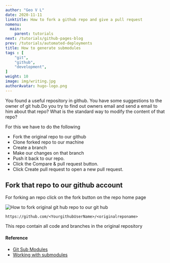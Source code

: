 ```yaml
---
author: "Geo V L"
date: 2020-11-11
linktitle: How to fork a github repo and give a pull request
nomenu:
  main:
    parent: tutorials
next: /tutorials/github-pages-blog
prev: /tutorials/automated-deployments
title: How to generate submodules
tags : [
    "git",
    "github",
    "development",
]
weight: 10
image: img/writing.jpg
authorAvatar: hugo-logo.png
---
```


You found a useful repository in github. You have some suggestions to the owner of git hub.Do you try to find out owners email and send a email to him about that repo? What is the standard way to modify the content of that repo?

For this we have to do the following

* Fork the  original repo to our github
* Clone forked repo to our machine
* Create a branch 
* Make our changes on that branch
* Push it back to our repo.
* Click the Compare & pull request button.
* Click Create pull request to open a new pull request.


## Fork that repo to our github account

For forking an repo click on the fork button on the repo home page 

![How to fork original git hub repo to our git hub](../img/fork.jpg)

``` 
https://github.com/<YourgithubUserName>/<originalreponame>
```

This repo contain all code and branches in the original repository




#### Reference

* [Git Sub Modules](https://git-scm.com/book/en/v2/Git-Tools-Submodules) 
* [Working with submodules](https://blog.github.com/2016-02-01-working-with-submodules/)